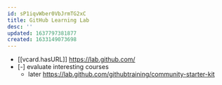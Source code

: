```yaml
---
id: sP1iqvWber0VbJrmTG2xC
title: GitHub Learning Lab
desc: ''
updated: 1637797381877
created: 1633149073698
---
```


- [[vcard.hasURL]] https://lab.github.com/
- [-] evaluate interesting courses 
  - later https://lab.github.com/githubtraining/community-starter-kit
